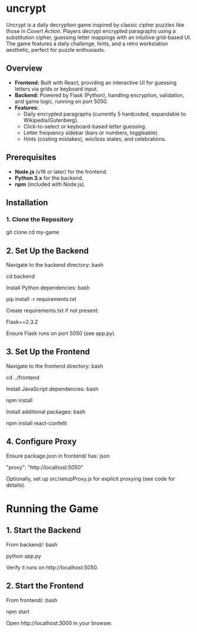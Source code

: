 # uncrypt

Uncrypt is a daily decryption game inspired by classic cipher puzzles like those in *Covert Action*. Players decrypt encrypted paragraphs using a substitution cipher, guessing letter mappings with an intuitive grid-based UI. The game features a daily challenge, hints, and a retro workstation aesthetic, perfect for puzzle enthusiasts.

## Overview

- **Frontend:** Built with React, providing an interactive UI for guessing letters via grids or keyboard input.
- **Backend:** Powered by Flask (Python), handling encryption, validation, and game logic, running on port 5050.
- **Features:**
  - Daily encrypted paragraphs (currently 5 hardcoded, expandable to Wikipedia/Gutenberg).
  - Click-to-select or keyboard-based letter guessing.
  - Letter frequency sidebar (bars or numbers, toggleable).
  - Hints (costing mistakes), win/loss states, and celebrations.

## Prerequisites

- **Node.js** (v16 or later) for the frontend.
- **Python 3.x** for the backend.
- **npm** (included with Node.js).

## Installation

### 1. Clone the Repository

git clone <your-repo-url>
cd my-game

## 2. Set Up the Backend
Navigate to the backend directory:
bash

cd backend

Install Python dependencies:
bash

pip install -r requirements.txt

Create requirements.txt if not present:

Flask==2.3.2

Ensure Flask runs on port 5050 (see app.py).

## 3. Set Up the Frontend
Navigate to the frontend directory:
bash

cd ../frontend

Install JavaScript dependencies:
bash

npm install

Install additional packages:
bash

npm install react-confetti

## 4. Configure Proxy
Ensure package.json in frontend/ has:
json

"proxy": "http://localhost:5050"

Optionally, set up src/setupProxy.js for explicit proxying (see code for details).

# Running the Game
## 1. Start the Backend
From backend/:
bash

python app.py

Verify it runs on http://localhost:5050.

## 2. Start the Frontend
From frontend/:
bash

npm start

Open http://localhost:3000 in your browser.

